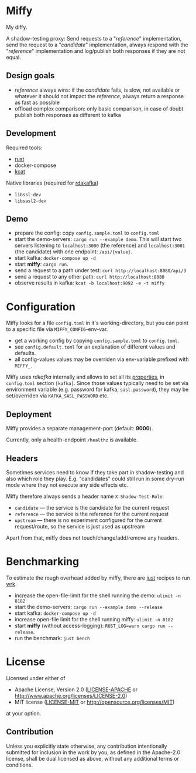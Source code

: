 # Miffy

My diffy.

A shadow-testing proxy: Send requests to a "*reference*" implementation, send the request to a "*candidate*"
implementation, always respond with the "*reference*" implementation and log/publish both responses
if they are not
equal.

## Design goals

- *reference* always wins: if the *candidate* fails, is slow, not available or whatever it should
  not impact the
  *reference*, always return a response as fast as possible
- offload complex comparison: only basic comparison, in case of doubt publish both responses as
  different to kafka

## Development

Required tools:

- [rust](https://www.rust-lang.org/tools/install)
- docker-compose
- [kcat](https://github.com/edenhill/kcat)

Native libraries (required
for [rdakafka](https://github.com/fede1024/rust-rdkafka?tab=readme-ov-file#installation))

- `libssl-dev`
- `libsasl2-dev`

## Demo

* prepare the config: copy `config.sample.toml` to `config.toml`
* start the demo-servers: `cargo run --example demo`. This will start two servers listening to
  `localhost:3000` (the
  reference) and `localhost:3001` (the candidate) with one endpoint: `/api/{value}`.
* start kafka: `docker-compose up -d`
* start **miffy**: `cargo run`.
* send a request to a path under test: `curl http://localhost:8080/api/3`
* send a request to any other path: `curl http://localhost:8080`
* observe results in kafka: `kcat -b localhost:9092 -e -t miffy`

# Configuration

Miffy looks for a file `config.toml` in it's working-directory, but you can point to a specific file
via `MIFFY_CONFIG`-env-var.

- get a working config by copying `config.sample.toml` to `config.toml`.
- see `config.default.toml` for an explanation of different values and defaults.
- all config-values values may be overriden via env-variable prefixed with `MIFFY_`.

Miffy uses *rdkafka* internally and allows to set all
its [properties](https://github.com/confluentinc/librdkafka/blob/master/CONFIGURATION.md), in
`config.toml` section
`[kafka]`.
Since those values typically need to be set via environment variable (e.g. password for kafka,
`sasl.password`), they
may be set/overriden via `KAFKA_SASL_PASSWORD` etc.

## Deployment

Miffy provides a separate management-port (default: **9000**).

Currently, only a health-endpoint `/healthz` is available.

## Headers

Sometimes services need to know if they take part in shadow-testing and also which role they play. E.g. "candidates"
could still run in some dry-run mode where they not execute any side effects etc.

Miffy therefore always sends a header name `X-Shadow-Test-Role`:

- `candidate` — the service is the candidate for the current request
- `reference` — the service is the reference for the current request
- `upstream` — there is no experiment configured for the current request/route, so the service is just used as upstream

Apart from that, miffy does not touch/change/add/remove any headers.

# Benchmarking

To estimate the rough overhead added by miffy, there are [just](https://just.systems/) recipes to
run [wrk](https://github.com/wg/wrk).

* increase the open-file-limit for the shell running the demo: `ulimit -n 8182`
* start the demo-servers: `cargo run --example demo --release`
* start kafka: `docker-compose up -d`
* increase open-file limit for the shell running miffy: `ulimit -n 8182`
* start **miffy** (without access-logging): `RUST_LOG=warn cargo run --release`.
* run the benchmark: `just bench`

# License

Licensed under either of

* Apache License, Version 2.0
  ([LICENSE-APACHE](LICENSE-APACHE) or http://www.apache.org/licenses/LICENSE-2.0)
* MIT license
  ([LICENSE-MIT](LICENSE-MIT) or http://opensource.org/licenses/MIT)

at your option.

## Contribution

Unless you explicitly state otherwise, any contribution intentionally submitted
for inclusion in the work by you, as defined in the Apache-2.0 license, shall be
dual licensed as above, without any additional terms or conditions.
